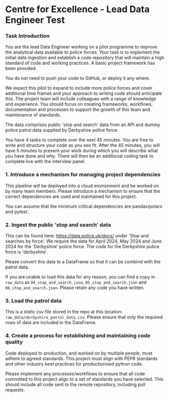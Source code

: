 # Centre for Excellence - Lead Data Engineer Test

### Task Introduction
You are the lead Data Engineer working on a pilot programme to improve the analytical data available to police forces. Your task is to implement the initial data ingestion and establish a code repository that will maintain a high standard of code and working practices. A basic project framework has been provided.

You do not need to push your code to GitHub, or deploy it any where.

We expect this pilot to expand to include more police forces and cover additional time frames and your approach to writing code should anticipate this.
The project team will include colleagues with a range of knowledge and experience. You should focus on creating frameworks, workflows, documentation and processes to support the growth of this team and maintenance of standards.

The data comprises public 'stop and search' data from an API and dummy police patrol data supplied by Derbyshire police force.

You have 4 tasks to complete over the next 45 minutes. You are free to write and structure your code as you see fit.
After the 45 minutes, you will have 5 minutes to present your work during which you will describe what you have done and why.
There will then be an additional coding task to complete live with the interview panel.

### 1. Introduce a mechanism for managing project dependencies
This pipeline will be deployed into a cloud environment and be worked on by many team members. Please introduce a mechanism to ensure that the correct dependencies are used and maintained for this project.

You can assume that the minimum critical dependencies are pandas/polars and pytest.

### 2. Ingest the public 'stop and search' data
This can be found here: https://data.police.uk/docs/ under 'Stop and searches by force'.
We require the data for April 2024, May 2024 and June 2024 for the 'Derbyshire' police force.
The code for the Derbyshire police force is 'derbyshire'.

Please convert this data to a DataFrame so that it can be combind with the patrol data.

If you are unable to load this data for any reason, you can find a copy in `raw_data` as `04_stop_and_search.json`, `05_stop_and_search.json` and `06_stop_and_search.json`. Please retain any code you have written.

### 3. Load the patrol data
This is a static csv file stored in the repo at this location: `raw_data/derbyshire_patrol_data.csv`.
Please ensure that only the required rows of data are included in the DataFrame.

### 4. Create a process for establishing and maintaining code quality
Code deployed to production, and worked on by multiple people, must adhere to agreed standards.
This project must align with PEP8 standards and other industry best practices for productionised python code.

Please implement any processes/workflows to ensure that all code committed to this project align to a set of standards you have selected. 
This should include all code sent to the remote repository, including pull requests.
